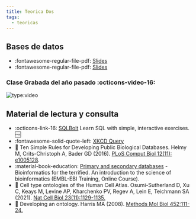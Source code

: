 ```yaml
---
title: Teorica Dos
tags: 
  - teoricas
---
```


## Bases de datos

 * :fontawesome-regular-file-pdf: [Slides](basesDeDatos2023.pdf) 
 * :fontawesome-regular-file-pdf: [Slides](ontologias2023.pdf) 

### Clase Grabada del año pasado :octicons-video-16:
 ![type:video](https://www.youtube.com/embed/1cJ5C75S08A)

## Material de lectura y consulta

  * :octicons-link-16: [SQLBolt](https://sqlbolt.com/) Learn SQL with simple, interactive exercises. :free: 
  * :fontawesome-solid-quote-left: [XKCD Query](https://xkcd.com/1409/)
  * :paperclip: Ten Simple Rules for Developing Public Biological Databases. Helmy M, Crits-Christoph A, Bader GD (2016). [PLoS Comput Biol 12(11): e1005128](https://doi.org/10.1371/journal.pcbi.1005128). 
  * :material-book-education: [Primary and secondary databases](https://www.ebi.ac.uk/training/online/courses/bioinformatics-terrified/what-makes-a-good-bioinformatics-database/primary-and-secondary-databases/) - Bioinformatics for the terrified. An introduction to the science of bioinformatics (EMBL-EBI Training, Online Course).
  * :paperclip: Cell type ontologies of the Human Cell Atlas. Osumi-Sutherland D, Xu C, Keays M, Levine AP, Kharchenko PV, Regev A, Lein E, Teichmann SA (2021). [Nat Cell Biol 23(11):1129-1135.](https://doi.org/10.1038/s41556-021-00787-7)
  * :paperclip: Developing an ontology. Harris MA (2008). [Methods Mol Biol 452:111-24.](https://doi.org/10.1007/978-1-60327-159-2_5)

